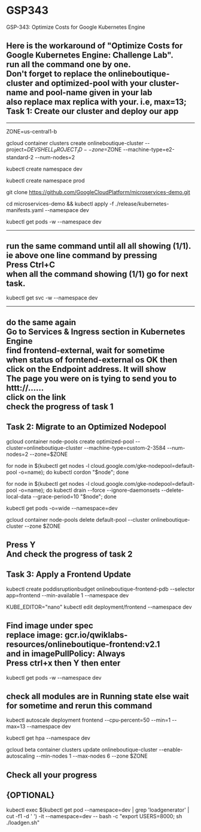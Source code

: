 # GSP343
GSP-343: Optimize Costs for Google Kubernetes Engine

Here is the workaround of "Optimize Costs for Google Kubernetes Engine: Challenge Lab". \
run all the command one by one.\
Don't forget to replace the onlineboutique-cluster and optimized-pool with your cluster-name and pool-name given in your lab\
also replace max replica with your. i.e, max=13;\
Task 1: Create our cluster and deploy our app
-
_______________________________________________________________________________________________________________________________________________

ZONE=us-central1-b

gcloud container clusters create onlineboutique-cluster --project=$DEVSHELL_PROJECT_ID --zone=$ZONE --machine-type=e2-standard-2 --num-nodes=2

kubectl create namespace dev

kubectl create namespace prod

git clone https://github.com/GoogleCloudPlatform/microservices-demo.git 

cd microservices-demo && kubectl apply -f ./release/kubernetes-manifests.yaml --namespace dev

kubectl get pods -w --namespace dev

--------------------------------------------------------------------------------
run the same command until all all showing (1/1). ie above one line command by pressing\
Press Ctrl+C\
when all the command showing (1/1) go for next task.
-
kubectl get svc -w --namespace dev

----------------------------------------------------------
do the same again\
Go to Services & Ingress section in Kubernetes Engine\
find frontend-external, wait for sometime\
when status of forntend-external os OK then click on the Endpoint address. It will show\
The page you were on is tying to send you to httt://......\
click on the link\
check the progress of task 1
-

Task 2: Migrate to an Optimized Nodepool
-

gcloud container node-pools create optimized-pool --cluster=onlineboutique-cluster --machine-type=custom-2-3584 --num-nodes=2 --zone=$ZONE

for node in $(kubectl get nodes -l cloud.google.com/gke-nodepool=default-pool -o=name); do  kubectl cordon "$node"; done

for node in $(kubectl get nodes -l cloud.google.com/gke-nodepool=default-pool -o=name); do kubectl drain --force --ignore-daemonsets --delete-local-data --grace-period=10 "$node"; done

kubectl get pods -o=wide --namespace=dev

gcloud container node-pools delete default-pool --cluster onlineboutique-cluster --zone $ZONE

Press Y\
And check the progress of task 2
-

Task 3: Apply a Frontend Update
-

kubectl create poddisruptionbudget onlineboutique-frontend-pdb --selector app=frontend --min-available 1 --namespace dev

KUBE_EDITOR="nano" kubectl edit deployment/frontend --namespace dev

Find image under spec\
replace image: gcr.io/qwiklabs-resources/onlineboutique-frontend:v2.1\
and in imagePullPolicy: Always\
Press ctrl+x then Y then enter
-
kubectl get pods -w --namespace dev

check all modules are in Running state else wait for sometime and rerun this command
-

kubectl autoscale deployment frontend --cpu-percent=50 --min=1 --max=13 --namespace dev

kubectl get hpa --namespace dev

gcloud beta container clusters update onlineboutique-cluster --enable-autoscaling --min-nodes 1 --max-nodes 6 --zone $ZONE

Check all your progress
-

{OPTIONAL}
-
kubectl exec $(kubectl get pod --namespace=dev | grep 'loadgenerator' | cut -f1 -d ' ') -it --namespace=dev -- bash -c "export USERS=8000; sh ./loadgen.sh"
